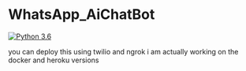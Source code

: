 # WhatsApp_AiChatBot
[![Python 3.6](https://img.shields.io/badge/python-3.6-blue.svg)](https://www.python.org/downloads/release/python-360/)   

you can deploy this using twilio and ngrok
i am actually working on the docker and heroku versions
